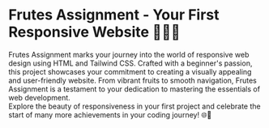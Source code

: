 # **Frutes Assignment - Your First Responsive Website 🍏🍌🍊**

Frutes Assignment marks your journey into the world of responsive web design using HTML and Tailwind CSS. Crafted with a beginner's passion, this project showcases your 
commitment to creating a visually appealing and user-friendly website. From vibrant fruits to smooth navigation, Frutes Assignment is a testament to your dedication to mastering the essentials of web development.  
Explore the beauty of responsiveness in your first project and celebrate the start of many more achievements in your coding journey! 🌐🚀
